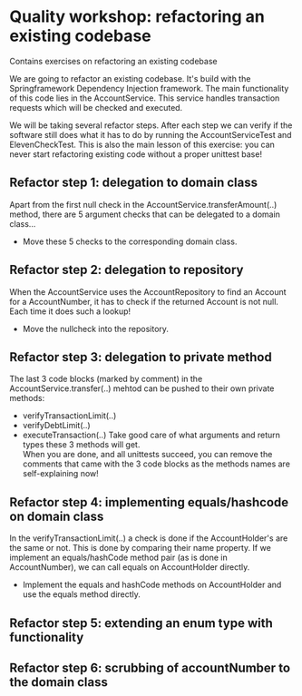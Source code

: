# Quality workshop: refactoring an existing codebase
Contains exercises on refactoring an existing codebase

We are going to refactor an existing codebase. It's build with the Springframework Dependency Injection framework.
The main functionality of this code lies in the AccountService. This service handles transaction requests which will be checked and executed.

We will be taking several refactor steps. After each step we can verify if the software still does what it has to do by running the AccountServiceTest and ElevenCheckTest.
This is also the main lesson of this exercise: you can never start refactoring existing code without a proper unittest base!

## Refactor step 1: delegation to domain class
Apart from the first null check in the AccountService.transferAmount(..) method, there are 5 argument checks that can be delegated to a domain class...
- Move these 5 checks to the corresponding domain class.

## Refactor step 2: delegation to repository
When the AccountService uses the AccountRepository to find an Account for a AccountNumber, it has to check if the returned Account is not null. Each time it does such a lookup!
- Move the nullcheck into the repository.

## Refactor step 3: delegation to private method
The last 3 code blocks (marked by comment) in the AccountService.transfer(..) mehtod can be pushed to their own private methods:
- verifyTransactionLimit(..)
- verifyDebtLimit(..)
- executeTransaction(..)
Take good care of what arguments and return types these 3 methods will get.  
When you are done, and all unittests succeed, you can remove the comments that came with the 3 code blocks as the methods names are self-explaining now!

## Refactor step 4: implementing equals/hashcode on domain class
In the verifyTransactionLimit(..) a check is done if the AccountHolder's are the same or not. This is done by comparing their name property. If we implement an equals/hashCode method pair (as is done in AccountNumber), we can call equals on AccountHolder directly.
- Implement the equals and hashCode methods on AccountHolder and use the equals method directly.

## Refactor step 5: extending an enum type with functionality

## Refactor step 6: scrubbing of accountNumber to the domain class 


